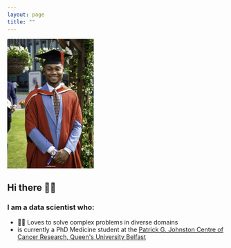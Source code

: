 ```yaml
---
layout: page
title: ""
---
```

<div style="width: 200px; height: 200px; border-radius: 50%, overflow: hidden; display: inline-block;">
  <img src = "/assets/IMG_1430.jpeg" alt="Profile Picture" style="width: 100%; height: auto; object-fit: cover;">
</div>

## Hi there 👋🏽
### I am a data scientist who:
- 💪🏽 Loves to solve complex problems in diverse domains
- is currently a PhD Medicine student at the [Patrick G. Johnston Centre of Cancer Research, Queen's University Belfast](https://www.qub.ac.uk/research-centres/cancer-research/)
  
